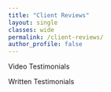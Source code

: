 ```yaml
---
title: "Client Reviews"
layout: single
classes: wide
permalink: /client-reviews/
author_profile: false
---
```


Video Testimonials


Written Testimonials
